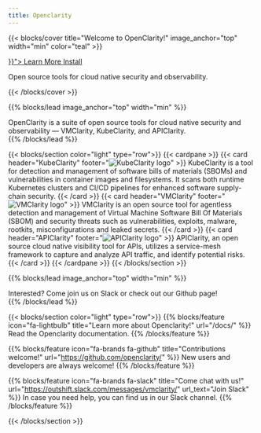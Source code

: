 ```yaml
---
title: Openclarity
---
```


{{< blocks/cover title="Welcome to OpenClarity!" image_anchor="top" width="min" color="teal" >}}
<div class="mx-auto">
	<a class="btn btn-lg btn-primary mr-3 mb-4" href="{{< relref "/docs/" >}}">
		Learn More <i class="fa-solid fa-circle-right ml-2"></i>
	</a>
	<a class="btn btn-lg btn-secondary mr-3 mb-4" href="/docs/user-guide/">
		Install <i class="fa-brands fa-github ml-2 "></i>
	</a>
	<p class="lead mt-5">Open source tools for cloud native security and observability.</p>
</div>
{{< /blocks/cover >}}

{{% blocks/lead image_anchor="top" width="min" %}}
<div class="main-lead">
OpenClarity is a suite of open source tools for cloud native security and observability — VMClarity, KubeClarity, and APIClarity.
</div>
{{% /blocks/lead %}}

{{< blocks/section color="light" type="row">}}
{{< cardpane >}}
  {{< card header="KubeClarity" footer="![KubeClarity logo](./img/logos/kube-clarity-android-chrome-192x192.png)" >}}
  KubeClarity is a tool for detection and management of software bills of materials (SBOMs) and vulnerabilities in container images and filesystems. It scans both runtime Kubernetes clusters and CI/CD pipelines for enhanced software supply-chain security.
  {{< /card >}}
  {{< card header="VMClarity" footer="![VMClarity logo](./img/logos/vm-clarity-android-chrome-192x192.png)" >}}
  VMClarity is an open source tool for agentless detection and management of Virtual Machine Software Bill Of Materials (SBOM) and security threats such as vulnerabilities, exploits, malware, rootkits, misconfigurations and leaked secrets.
  {{< /card >}}
  {{< card header="APIClarity" footer="![APIClarity logo](./img/logos/api-clarity-android-chrome-192x192.png)" >}}
  APIClarity, an open source cloud native visibility tool for APIs, utilizes a service-mesh framework to capture and analyze API traffic, and identify potential risks.
  {{< /card >}}
{{< /cardpane >}}
{{< /blocks/section >}}

{{% blocks/lead image_anchor="top" width="min" %}}
<div class="main-lead">Interested? Come join us on Slack or check out our Github page!</div>
{{% /blocks/lead %}}

{{< blocks/section color="light" type="row">}}
{{% blocks/feature icon="fa-lightbulb" title="Learn more about Openclarity!" url="/docs/" %}}
Read the Openclarity documentation.
{{% /blocks/feature %}}

{{% blocks/feature icon="fa-brands fa-github" title="Contributions welcome!" url="https://github.com/openclarity/" %}}
New users and developers are always welcome!
{{% /blocks/feature %}}

{{% blocks/feature icon="fa-brands fa-slack" title="Come chat with us!" url="https://outshift.slack.com/messages/vmclarity/" url_text="Join Slack" %}}
In case you need help, you can find us in our Slack channel.
{{% /blocks/feature %}}

{{< /blocks/section >}}
